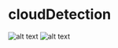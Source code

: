 # cloudDetection

![alt text](https://github.com/KNMI-DataLab/cloudDetection/sunny.jpg)
![alt text](https://github.com/KNMI-DataLab/cloudDetection/cloudy.jpg)
